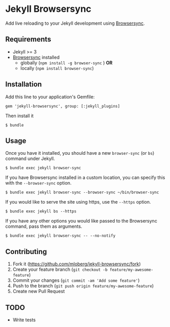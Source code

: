 # Jekyll Browsersync

Add live reloading to your Jekyll development using [Browsersync](https://www.browsersync.io/).

## Requirements

* Jekyll >= 3
* [Browsersync](https://www.browsersync.io/) installed
  * globally (`npm install -g browser-sync` ) **OR**
  * locally (`npm install browser-sync`)

## Installation

Add this line to your application's Gemfile:

    gem 'jekyll-browsersync', group: [:jekyll_plugins]

Then install it

    $ bundle

## Usage

Once you have it installed, you should have a new `browser-sync` (or `bs`) command under Jekyll.

    $ bundle exec jekyll browser-sync

If you have Browsersync installed in a custom location, you can specify this with the
`--browser-sync` option.

    $ bundle exec jekyll browser-sync --browser-sync ~/bin/browser-sync

If you would like to serve the site using https, use the `--https` option.

    $ bundle exec jekyll bs --https

If you have any other options you would like passed to the Browsersync command,
pass them as arguments.

    $ bundle exec jekyll browser-sync -- --no-notify

## Contributing

1. Fork it (https://github.com/mloberg/jekyll-browsersync/fork)
2. Create your feature branch (`git checkout -b feature/my-awesome-feature`)
3. Commit your changes (`git commit -am 'Add some feature'`)
4. Push to the branch (`git push origin feature/my-awesome-feature`)
5. Create new Pull Request

## TODO

* Write tests

